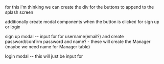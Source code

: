 for this i'm thinking we can create the div for the buttons to append to the splash screen

additionally create modal components when the button is clicked for sign up or login

sign up modal -- input for for username(email?) and create password/confirm password and name? - these will create the Manager (maybe we need name for Manager table)

login modal -- this will just be input for

